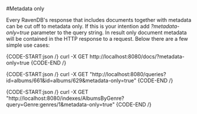 ﻿#Metadata only

Every RavenDB's response that includes documents together with metadata can be cut off to metadata only. If this is your intention add *?metadata-only=true* parameter to the query string.
In result only document metadata will be contained in the HTTP response to a request. Below there are a few simple use cases:

{CODE-START:json /}
   curl -X GET http://localhost:8080/docs/?metadata-only=true
{CODE-END /}

{CODE-START:json /}
   curl -X GET "http://localhost:8080/queries?id=albums/661&id=albums/629&metadata-only=true"
{CODE-END /}

{CODE-START:json /}
   curl -X GET "http://localhost:8080/indexes/AlbumsByGenre?query=Genre:genres/1&metadata-only=true"
{CODE-END /}